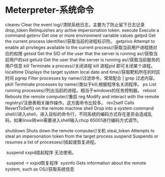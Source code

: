 # Meterpreter-系统命令

   clearev       Clear the event log//清除系统日志，主要为了防止留下日志记录
    drop_token    Relinquishes any active impersonation token.
    execute       Execute a command
    getenv        Get one or more environment variable values
    getpid        Get the current process identifier//获取当前的进程标识符。
    getprivs      Attempt to enable all privileges available to the current process//获取当前用户进程随对应的权限
    getsid        Get the SID of the user that the server is running as//获取当前用户的sid
    getuid        Get the user that the server is running as//获取当前服务的用户信息
    kill          Terminate a process//关闭进程 kill 进程pid 即可关闭某个进程。
    localtime     Displays the target system local date and time//获取靶机所在的时区时间
    pgrep         Filter processes by name//过滤命令，常常配合 | grep 过滤内容。
    pkill         Terminate processes by name//类似于kill,根据程序名关闭程序。
    ps            List running processes//列出当前的进程。相当于windows的任务控制器。
    reboot        Reboots the remote computer//重启
    reg           Modify and interact with the remote registry//注册表相关操作操作。这方面命令比较多。
    rev2self      Calls RevertToSelf() on the remote machine
    shell         Drop into a system command shell//进入shell，进入目标的命令行，不同系统的编码方式存在差异会造成乱码，如果linux转win需要进入shell输入chcp 65001进行编码方式调节。

shutdown      Shuts down the remote computer//关机
    steal_token   Attempts to steal an impersonation token from the target process
    suspend       Suspends or resumes a list of processes//挂起或恢复进程。

​                    suspend xxpid挂起程序  无法使用。

​                    suspend -r  xxpid恢复程序
​    sysinfo       Gets information about the remote system, such as OS//获取系统信息



















